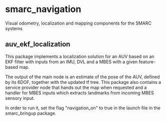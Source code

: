 # smarc_navigation
Visual odometry, localization and mapping components for the SMARC systems

## auv_ekf_localization
This package implements a localization solution for an AUV based on an EKF filter with inputs from an IMU, DVL and a MBES with a given feature-based map.

The output of the main node is an estimate of the pose of the AUV, defined by its 6DOF, together with the updated tf tree.
This package also contains a service provider node that hands out the map when requested and a handler for MBES inputs which extracts landmarks from incoming MBES sensory input.

In order to run it, set the flag "navigation_on" to true in the launch file in the smarc_bringup package.
